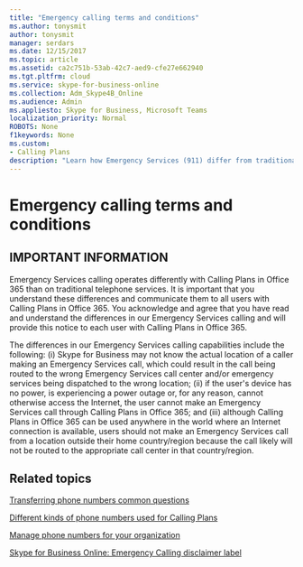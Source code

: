 ```yaml
---
title: "Emergency calling terms and conditions"
ms.author: tonysmit
author: tonysmit
manager: serdars
ms.date: 12/15/2017
ms.topic: article
ms.assetid: ca2c751b-53ab-42c7-aed9-cfe27e662940
ms.tgt.pltfrm: cloud
ms.service: skype-for-business-online
ms.collection: Adm_Skype4B_Online
ms.audience: Admin
ms.appliesto: Skype for Business, Microsoft Teams
localization_priority: Normal
ROBOTS: None
f1keywords: None
ms.custom:
- Calling Plans
description: "Learn how Emergency Services (911) differ from traditional telephone services and how to make a call. "
---
```


# Emergency calling terms and conditions

## IMPORTANT INFORMATION

Emergency Services calling operates differently with Calling Plans in Office 365 than on traditional telephone services. It is important that you understand these differences and communicate them to all users with Calling Plans in Office 365. You acknowledge and agree that you have read and understand the differences in our Emergency Services calling and will provide this notice to each user with Calling Plans in Office 365.
  
The differences in our Emergency Services calling capabilities include the following: (i) Skype for Business may not know the actual location of a caller making an Emergency Services call, which could result in the call being routed to the wrong Emergency Services call center and/or emergency services being dispatched to the wrong location; (ii) if the user's device has no power, is experiencing a power outage or, for any reason, cannot otherwise access the Internet, the user cannot make an Emergency Services call through Calling Plans in Office 365; and (iii) although Calling Plans in Office 365 can be used anywhere in the world where an Internet connection is available, users should not make an Emergency Services call from a location outside their home country/region because the call likely will not be routed to the appropriate call center in that country/region.
  
## Related topics
[Transferring phone numbers common questions](transferring-phone-numbers-common-questions.md)

[Different kinds of phone numbers used for Calling Plans](different-kinds-of-phone-numbers-used-for-calling-plans.md)

[Manage phone numbers for your organization](../manage-phone-numbers-for-your-organization/manage-phone-numbers-for-your-organization.md)

[Skype for Business Online: Emergency Calling disclaimer label](https://go.microsoft.com/fwlink/?LinkID=692099)